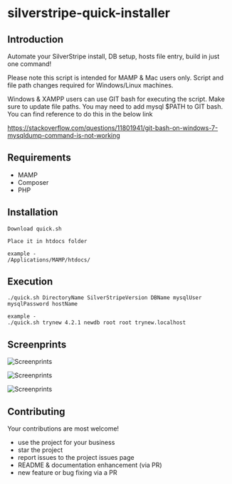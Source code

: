 # silverstripe-quick-installer

## Introduction

Automate your SilverStripe install, DB setup, hosts file entry, build in just one command!

Please note this script is intended for MAMP & Mac users only. Script and file path changes required for Windows/Linux machines.

Windows & XAMPP users can use GIT bash for executing the script. Make sure to update file paths. You may need to add mysql $PATH to GIT bash. You can find reference to do this in the below link

https://stackoverflow.com/questions/11801941/git-bash-on-windows-7-mysqldump-command-is-not-working

## Requirements

* MAMP
* Composer
* PHP

## Installation

```
Download quick.sh

Place it in htdocs folder

example - 
/Applications/MAMP/htdocs/
```
## Execution

```
./quick.sh DirectoryName SilverStripeVersion DBName mysqlUser mysqlPassword hostName

example -
./quick.sh trynew 4.2.1 newdb root root trynew.localhost
```

## Screenprints

![Screenprints](https://raw.githubusercontent.com/codebunch/silverstripe-quick-installer/master/quick-installer.png)


![Screenprints](https://raw.githubusercontent.com/codebunch/silverstripe-quick-installer/master/quick-installer-02.png)


![Screenprints](https://raw.githubusercontent.com/codebunch/silverstripe-quick-installer/master/localhost-site.png)


## Contributing

Your contributions are most welcome! 

* use the project for your business
* star the project
* report issues to the project issues page
* README & documentation enhancement (via PR)
* new feature or bug fixing via a PR

